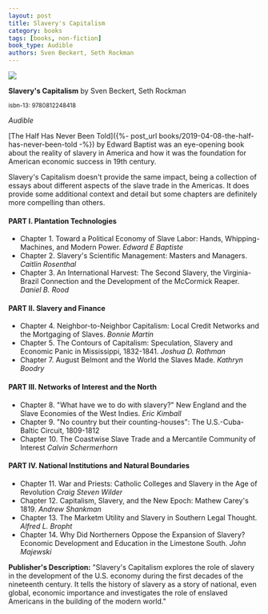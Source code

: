 ```yaml
---
layout: post
title: Slavery's Capitalism
category: books
tags: [books, non-fiction]
book_type: Audible
authors: Sven Beckert, Seth Rockman
---
```


<img src="https://i.gr-assets.com/images/S/compressed.photo.goodreads.com/books/1586996772l/53186054._SX318_.jpg"/>

**Slavery's Capitalism** by Sven Beckert, Seth Rockman

<sup>isbn-13: 9780812248418</sup>

*Audible*

[The Half Has Never Been Told]({%- post_url books/2019-04-08-the-half-has-never-been-told -%})
by Edward Baptist was an eye-opening book about the reality of slavery in America
and how it was the foundation for American economic success in 19th century.

Slavery's Capitalism doesn't provide the same impact, being a collection of essays
about different aspects of the slave trade in the Americas. It does provide some
additional context and detail but some chapters are definitely more compelling
than others.

#### PART I. Plantation Technologies

- Chapter 1. Toward a Political Economy of Slave Labor: Hands, Whipping-Machines,
and Modern Power. *Edward E Baptiste*
- Chapter 2. Slavery's Scientific Management: Masters and Managers. *Caitlin Rosenthal*
- Chapter 3. An International Harvest: The Second Slavery, the Virginia-Brazil Connection
and the Development of the McCormick Reaper. *Daniel B. Rood*

#### PART II. Slavery and Finance

- Chapter 4. Neighbor-to-Neighbor Capitalism: Local Credit Networks and the
Mortgaging of Slaves. *Bonnie Martin*
- Chapter 5. The Contours of Capitalism: Speculation, Slavery and Economic Panic
in Mississippi, 1832-1841. *Joshua D. Rothman*
- Chapter 7. August Belmont and the World the Slaves Made. *Kathryn Boodry*

#### PART III. Networks of Interest and the North

- Chapter 8. "What have we to do with slavery?" New England and the Slave Economies
of the West Indies. *Eric Kimball*
- Chapter 9. "No country but their counting-houses": The U.S.-Cuba-Baltic Circuit, 1809-1812
- Chapter 10. The Coastwise Slave Trade and a Mercantile Community of Interest
*Calvin Schermerhorn*

#### PART IV. National Institutions and Natural Boundaries

- Chapter 11. War and Priests: Catholic Colleges and Slavery in the Age of Revolution
*Craig Steven Wilder*
- Chapter 12. Capitalism, Slavery, and the New Epoch: Mathew Carey's 1819. *Andrew Shankman*
- Chapter 13. The Marketm Utility and Slavery in Southern Legal Thought. *Alfred L. Bropht*
- Chapter 14. Why Did Northerners Oppose the Expansion of Slavery? Economic Development
and Education in the Limestone South. *John Majewski*

**Publisher's Description:**
"Slavery's Capitalism explores the role of slavery in the development of the
U.S. economy during the first decades of the nineteenth century. It tells
the history of slavery as a story of national, even global, economic
importance and investigates the role of enslaved Americans in the building
of the modern world."
